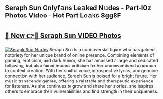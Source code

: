 ## Seraph Sun Onlyf𝚊ns Le𝚊ked N𝚞des - Part-l0z Photos Video - Hot Part Le𝚊ks 8gg8F

# <h2><a href="http://ab44599.deff.icu/?id=Seraph+Sun">🔗 New 👉🔴 Seraph Sun VIDEO Photos</a></h2>

[![Seraph Sun N𝚞des](https://i.imgur.com/rIISA9y.gif)](http://ab44599.deff.icu/?id=Seraph+Sun)
Seraph Sun is a controversial figure who has gained notoriety for her unique brand of online presence. Combining elements of gaming, eroticism, and dark humor, she has amassed a large and dedicated following, but also faced intense criticism for her unconventional approach to content creation. With her soulful voice, introspective lyrics, and genuine connection with her audience, Seraph Sun is poised for a bright future. Her music transcends genres, offering a relatable and therapeutic experience for listeners. As she continues to grow and share her stories, she inspires others to embrace their vulnerabilities and find strength in their uniqueness.
